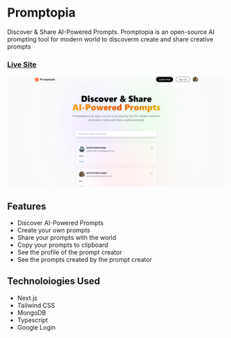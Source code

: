 # Promptopia

Discover & Share AI-Powered Prompts. Promptopia is an open-source AI prompting tool for modern world to discoverm create and share creative prompts

### [Live Site](https://promptopia.pages.dev/)

![Promtopia](/public/images/promtopia.PNG)

## Features

-   Discover AI-Powered Prompts
-   Create your own prompts
-   Share your prompts with the world
-   Copy your prompts to clipboard
-   See the profile of the prompt creator
-   See the prompts created by the prompt creator

## Technoloiogies Used

-   Next.js
-   Tailwind CSS
-   MongoDB
-   Typescript
-   Google Login
